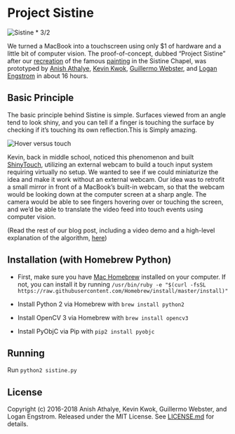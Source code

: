 # Project Sistine

![Sistine * 3/2](splash.png)

We turned a MacBook into a touchscreen using only $1 of hardware and a little bit of computer vision. The proof-of-concept, dubbed “Project Sistine” after our [recreation](https://www.anishathalye.com/media/2018/04/03/thumbnail.jpg) of the famous [painting](https://en.wikipedia.org/wiki/The_Creation_of_Adam) in the Sistine Chapel, was prototyped by [Anish Athalye](https://www.anishathalye.com/), [Kevin Kwok](https://twitter.com/antimatter15), [Guillermo Webster](https://twitter.com/biject), and [Logan Engstrom](https://github.com/lengstrom) in about 16 hours.

## Basic Principle

The basic principle behind Sistine is simple. Surfaces viewed from an angle tend to look shiny, and you can tell if a finger is touching the surface by checking if it’s touching its own reflection.This is Simply amazing.

![Hover versus touch](https://www.anishathalye.com/media/2018/04/03/explanation.png)

Kevin, back in middle school, noticed this phenomenon and built [ShinyTouch](https://antimatter15.com/project/shinytouch/), utilizing an external webcam to build a touch input system requiring virtually no setup. We wanted to see if we could miniaturize the idea and make it work without an external webcam. Our idea was to retrofit a small mirror in front of a MacBook’s built-in webcam, so that the webcam would be looking down at the computer screen at a sharp angle. The camera would be able to see fingers hovering over or touching the screen, and we’d be able to translate the video feed into touch events using computer vision.

(Read the rest of our blog post, including a video demo and a high-level explanation of the algorithm, [here](https://www.anishathalye.com/2018/04/03/macbook-touchscreen/))

## Installation (with Homebrew Python)

* First, make sure you have [Mac Homebrew](https://brew.sh/) installed on your computer. If not, you can install it by running `/usr/bin/ruby -e "$(curl -fsSL https://raw.githubusercontent.com/Homebrew/install/master/install)"`

* Install Python 2 via Homebrew with `brew install python2`

* Install OpenCV 3 via Homebrew with `brew install opencv3`

* Install PyObjC via Pip with `pip2 install pyobjc`

## Running

Run `python2 sistine.py`

## License

Copyright (c) 2016-2018 Anish Athalye, Kevin Kwok, Guillermo Webster, and Logan
Engstrom. Released under the MIT License. See [LICENSE.md][license] for
details.

[license]: LICENSE.md
